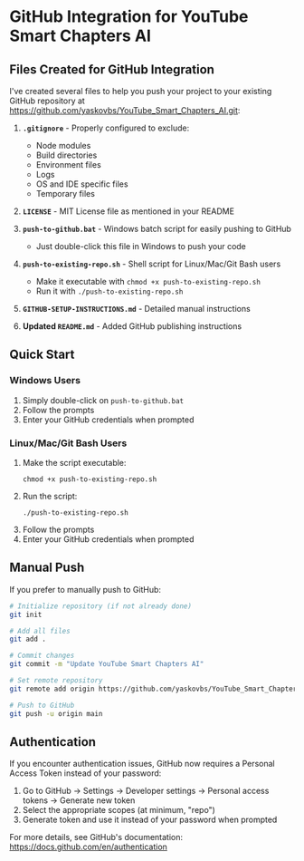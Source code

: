 # GitHub Integration for YouTube Smart Chapters AI

## Files Created for GitHub Integration

I've created several files to help you push your project to your existing GitHub repository at https://github.com/yaskovbs/YouTube_Smart_Chapters_AI.git:

1. **`.gitignore`** - Properly configured to exclude:
   - Node modules
   - Build directories
   - Environment files
   - Logs
   - OS and IDE specific files
   - Temporary files

2. **`LICENSE`** - MIT License file as mentioned in your README

3. **`push-to-github.bat`** - Windows batch script for easily pushing to GitHub
   - Just double-click this file in Windows to push your code

4. **`push-to-existing-repo.sh`** - Shell script for Linux/Mac/Git Bash users
   - Make it executable with `chmod +x push-to-existing-repo.sh`
   - Run it with `./push-to-existing-repo.sh`

5. **`GITHUB-SETUP-INSTRUCTIONS.md`** - Detailed manual instructions

6. **Updated `README.md`** - Added GitHub publishing instructions

## Quick Start

### Windows Users

1. Simply double-click on `push-to-github.bat`
2. Follow the prompts
3. Enter your GitHub credentials when prompted

### Linux/Mac/Git Bash Users

1. Make the script executable:
   ```
   chmod +x push-to-existing-repo.sh
   ```
2. Run the script:
   ```
   ./push-to-existing-repo.sh
   ```
3. Follow the prompts
4. Enter your GitHub credentials when prompted

## Manual Push

If you prefer to manually push to GitHub:

```bash
# Initialize repository (if not already done)
git init

# Add all files
git add .

# Commit changes
git commit -m "Update YouTube Smart Chapters AI"

# Set remote repository
git remote add origin https://github.com/yaskovbs/YouTube_Smart_Chapters_AI.git

# Push to GitHub
git push -u origin main
```

## Authentication

If you encounter authentication issues, GitHub now requires a Personal Access Token instead of your password:

1. Go to GitHub → Settings → Developer settings → Personal access tokens → Generate new token
2. Select the appropriate scopes (at minimum, "repo")
3. Generate token and use it instead of your password when prompted

For more details, see GitHub's documentation: https://docs.github.com/en/authentication
